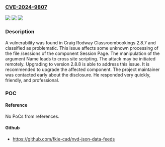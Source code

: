 ### [CVE-2024-9807](https://cve.mitre.org/cgi-bin/cvename.cgi?name=CVE-2024-9807)
![](https://img.shields.io/static/v1?label=Product&message=Classroombookings&color=blue)
![](https://img.shields.io/static/v1?label=Version&message=%3D%202.8.7%20&color=brighgreen)
![](https://img.shields.io/static/v1?label=Vulnerability&message=Cross%20Site%20Scripting&color=brighgreen)

### Description

A vulnerability was found in Craig Rodway Classroombookings 2.8.7 and classified as problematic. This issue affects some unknown processing of the file /sessions of the component Session Page. The manipulation of the argument Name leads to cross site scripting. The attack may be initiated remotely. Upgrading to version 2.8.8 is able to address this issue. It is recommended to upgrade the affected component. The project maintainer was contacted early about the disclosure. He responded very quickly, friendly, and professional.

### POC

#### Reference
No PoCs from references.

#### Github
- https://github.com/fkie-cad/nvd-json-data-feeds


